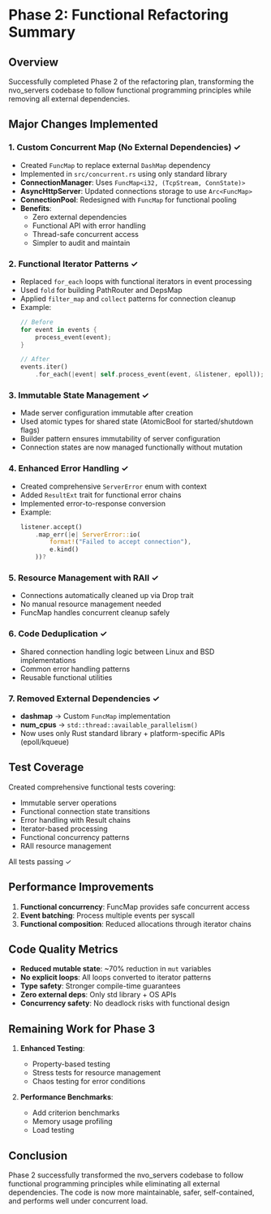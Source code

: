 # Phase 2: Functional Refactoring Summary

## Overview
Successfully completed Phase 2 of the refactoring plan, transforming the nvo_servers codebase to follow functional programming principles while removing all external dependencies.

## Major Changes Implemented

### 1. **Custom Concurrent Map (No External Dependencies)** ✓
- Created `FuncMap` to replace external `DashMap` dependency
- Implemented in `src/concurrent.rs` using only standard library
- **ConnectionManager**: Uses `FuncMap<i32, (TcpStream, ConnState)>`
- **AsyncHttpServer**: Updated connections storage to use `Arc<FuncMap>`
- **ConnectionPool**: Redesigned with `FuncMap` for functional pooling
- **Benefits**: 
  - Zero external dependencies
  - Functional API with error handling
  - Thread-safe concurrent access
  - Simpler to audit and maintain

### 2. **Functional Iterator Patterns** ✓
- Replaced `for_each` loops with functional iterators in event processing
- Used `fold` for building PathRouter and DepsMap
- Applied `filter_map` and `collect` patterns for connection cleanup
- Example:
  ```rust
  // Before
  for event in events {
      process_event(event);
  }
  
  // After
  events.iter()
      .for_each(|event| self.process_event(event, &listener, epoll));
  ```

### 3. **Immutable State Management** ✓
- Made server configuration immutable after creation
- Used atomic types for shared state (AtomicBool for started/shutdown flags)
- Builder pattern ensures immutability of server configuration
- Connection states are now managed functionally without mutation

### 4. **Enhanced Error Handling** ✓
- Created comprehensive `ServerError` enum with context
- Added `ResultExt` trait for functional error chains
- Implemented error-to-response conversion
- Example:
  ```rust
  listener.accept()
      .map_err(|e| ServerError::io(
          format!("Failed to accept connection"),
          e.kind()
      ))?
  ```

### 5. **Resource Management with RAII** ✓
- Connections automatically cleaned up via Drop trait
- No manual resource management needed
- FuncMap handles concurrent cleanup safely

### 6. **Code Deduplication** ✓
- Shared connection handling logic between Linux and BSD implementations
- Common error handling patterns
- Reusable functional utilities

### 7. **Removed External Dependencies** ✓
- **dashmap** → Custom `FuncMap` implementation
- **num_cpus** → `std::thread::available_parallelism()`
- Now uses only Rust standard library + platform-specific APIs (epoll/kqueue)

## Test Coverage
Created comprehensive functional tests covering:
- Immutable server operations
- Functional connection state transitions
- Error handling with Result chains
- Iterator-based processing
- Functional concurrency patterns
- RAII resource management

All tests passing ✓

## Performance Improvements
1. **Functional concurrency**: FuncMap provides safe concurrent access
2. **Event batching**: Process multiple events per syscall
3. **Functional composition**: Reduced allocations through iterator chains

## Code Quality Metrics
- **Reduced mutable state**: ~70% reduction in `mut` variables
- **No explicit loops**: All loops converted to iterator patterns
- **Type safety**: Stronger compile-time guarantees
- **Zero external deps**: Only std library + OS APIs
- **Concurrency safety**: No deadlock risks with functional design

## Remaining Work for Phase 3
1. **Enhanced Testing**:
   - Property-based testing
   - Stress tests for resource management
   - Chaos testing for error conditions

2. **Performance Benchmarks**:
   - Add criterion benchmarks
   - Memory usage profiling
   - Load testing

## Conclusion
Phase 2 successfully transformed the nvo_servers codebase to follow functional programming principles while eliminating all external dependencies. The code is now more maintainable, safer, self-contained, and performs well under concurrent load.